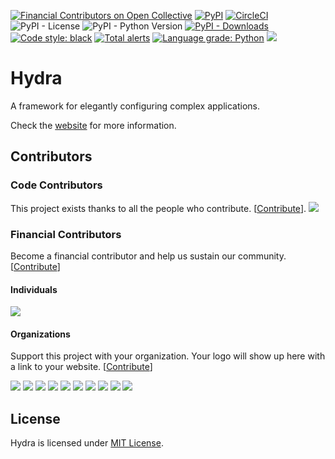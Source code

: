 [![Financial Contributors on Open Collective](https://opencollective.com/hydra/all/badge.svg?label=financial+contributors)](https://opencollective.com/hydra) [![PyPI](https://img.shields.io/pypi/v/hydra-core)](https://pypi.org/project/hydra-core/)
[![CircleCI](https://img.shields.io/circleci/build/github/facebookresearch/hydra?token=af199cd2deca9e70e53776f9ded96284b10687e9)](https://circleci.com/gh/facebookresearch/hydra)
![PyPI - License](https://img.shields.io/pypi/l/hydra-core)
![PyPI - Python Version](https://img.shields.io/pypi/pyversions/hydra-core)
[![PyPI - Downloads](https://img.shields.io/pypi/dm/hydra-core.svg)](https://pypistats.org/packages/hydra-core)
[![Code style: black](https://img.shields.io/badge/code%20style-black-000000.svg)](https://github.com/psf/black)
[![Total alerts](https://img.shields.io/lgtm/alerts/g/facebookresearch/hydra.svg?logo=lgtm&logoWidth=18)](https://lgtm.com/projects/g/facebookresearch/hydra/alerts/)
[![Language grade: Python](https://img.shields.io/lgtm/grade/python/g/facebookresearch/hydra.svg?logo=lgtm&logoWidth=18)](https://lgtm.com/projects/g/facebookresearch/hydra/context:python)
[![](https://img.shields.io/badge/zulip-join_chat-brightgreen.svg)](https://hydra-framework.zulipchat.com)

# Hydra
A framework for elegantly configuring complex applications.

Check the [website](https://hydra.cc/) for more information.

## Contributors

### Code Contributors

This project exists thanks to all the people who contribute. [[Contribute](CONTRIBUTING.md)].
<a href="https://github.com/facebookresearch/hydra/graphs/contributors"><img src="https://opencollective.com/hydra/contributors.svg?width=890&button=false" /></a>

### Financial Contributors

Become a financial contributor and help us sustain our community. [[Contribute](https://opencollective.com/hydra/contribute)]

#### Individuals

<a href="https://opencollective.com/hydra"><img src="https://opencollective.com/hydra/individuals.svg?width=890"></a>

#### Organizations

Support this project with your organization. Your logo will show up here with a link to your website. [[Contribute](https://opencollective.com/hydra/contribute)]

<a href="https://opencollective.com/hydra/organization/0/website"><img src="https://opencollective.com/hydra/organization/0/avatar.svg"></a>
<a href="https://opencollective.com/hydra/organization/1/website"><img src="https://opencollective.com/hydra/organization/1/avatar.svg"></a>
<a href="https://opencollective.com/hydra/organization/2/website"><img src="https://opencollective.com/hydra/organization/2/avatar.svg"></a>
<a href="https://opencollective.com/hydra/organization/3/website"><img src="https://opencollective.com/hydra/organization/3/avatar.svg"></a>
<a href="https://opencollective.com/hydra/organization/4/website"><img src="https://opencollective.com/hydra/organization/4/avatar.svg"></a>
<a href="https://opencollective.com/hydra/organization/5/website"><img src="https://opencollective.com/hydra/organization/5/avatar.svg"></a>
<a href="https://opencollective.com/hydra/organization/6/website"><img src="https://opencollective.com/hydra/organization/6/avatar.svg"></a>
<a href="https://opencollective.com/hydra/organization/7/website"><img src="https://opencollective.com/hydra/organization/7/avatar.svg"></a>
<a href="https://opencollective.com/hydra/organization/8/website"><img src="https://opencollective.com/hydra/organization/8/avatar.svg"></a>
<a href="https://opencollective.com/hydra/organization/9/website"><img src="https://opencollective.com/hydra/organization/9/avatar.svg"></a>

## License
Hydra is licensed under [MIT License](LICENSE).

